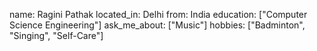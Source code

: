 name: Ragini Pathak
located_in: Delhi
from: India
education: ["Computer Science Engineering"]
ask_me_about: ["Music"]
hobbies: ["Badminton", "Singing", "Self-Care"]
